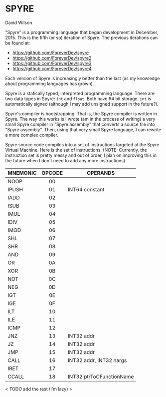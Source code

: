 # SPYRE
David Wilson

"Spyre" is a programming language that began development in December, 2015.  This is
the fifth (or so) iteration of Spyre.  The previous iterations can be found at:
+ https://github.com/ForeverDev/spyre
+ https://github.com/ForeverDev/spyre2
+ https://github.com/ForeverDev/spyre3
+ https://github.com/ForeverDev/spyre4

Each version of Spyre is increasingly better than the last (as my knowledge about
programming languages has grown).  

Spyre is a statically typed, interpreted programming language.  There are two
data types in Spyre: `int` and `float`.  Both have 64 bit storage.  `int` is
automatically signed (although I may add unsigned support in the future?).

Spyre's compiler is bootstrapping.  That is, the Spyre compiler is written 
in Spyre.  The way this works is I wrote (am in the process of writing) 
a very small Spyre compiler in "Spyre assembly" that converts a source file 
into "Spyre assembly".  Then, using that very small Spyre language, I can 
rewrite a more complex compiler.

Spyre source code compiles into a set of instructions targeted at the Spyre
Virtual Machine.  Here is the set of instructions: (NOTE: Currently, the 
instruction set is pretty messy and out of order, I plan on improving this
in the future when I don't need to add any more instructions)

MNEMONIC	| OPCODE	| OPERANDS  
----------- |:---------:| --------  
NOOP		| 00		|		    
IPUSH		| 01		| INT64	constant
IADD		| 02		|
ISUB		| 03		|
IMUL		| 04		|
IDIV		| 05		|
IMOD		| 06		|
SHL			| 07		|
SHR			| 08		|
AND			| 09		|
OR			| 0A		|
XOR			| 0B		|
NOT			| 0C		|
NEG			| 0D		|
IGT			| 0E		|
IGE			| 0F		|
ILT			| 10		|
ILE			| 11		|
ICMP		| 12		|
JNZ			| 13		| INT32 addr
JZ			| 14		| INT32 addr
JMP			| 15		| INT32 addr
CALL		| 16		| INT32 addr, INT32 nargs
IRET		| 17		| 
CCALL		| 18		| INT32 ptrToCFunctionName
< TODO add the rest (I'm lazy) >

